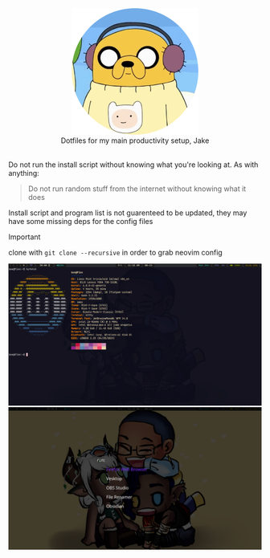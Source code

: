 <div align=center>
    <img src="assets/jake.png" width=50%>
    <br>
    Dotfiles for my main productivity setup, Jake
    <br>
    <br>
</div>

Do not run the install script without knowing what you're looking at. As with anything: 
> Do not run random stuff from the internet without knowing what it does

Install script and program list is not guarenteed to be updated, they may have some missing deps for the config files

> [!IMPORTANT] 
> clone with ```git clone --recursive``` in order to grab neovim config

![Main Look](assets/terminal.png)
![D Menu](assets/tofi.png)

